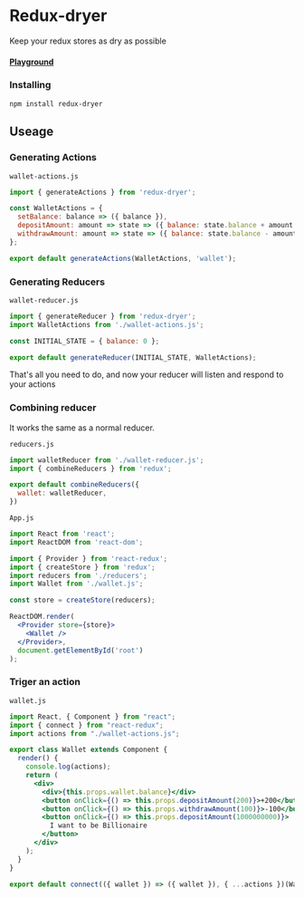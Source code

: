 # Redux-dryer

Keep your redux stores as dry as possible

#### [Playground](https://codesandbox.io/s/64joqv325k)


### Installing

```npm install redux-dryer```

## Useage

### Generating Actions

`wallet-actions.js`
```javascript
import { generateActions } from 'redux-dryer';

const WalletActions = {
  setBalance: balance => ({ balance }),
  depositAmount: amount => state => ({ balance: state.balance + amount }),
  withdrawAmount: amount => state => ({ balance: state.balance - amount }),
};

export default generateActions(WalletActions, 'wallet');

```


### Generating Reducers

`wallet-reducer.js`

```javascript
import { generateReducer } from 'redux-dryer';
import WalletActions from './wallet-actions.js';

const INITIAL_STATE = { balance: 0 };

export default generateReducer(INITIAL_STATE, WalletActions);

```

That's all you need to do, and now your reducer will listen and respond to your actions

### Combining reducer

It works the same as a normal reducer.

`reducers.js`
```javascript
import walletReducer from './wallet-reducer.js';
import { combineReducers } from 'redux';

export default combineReducers({
  wallet: walletReducer,
})
```

`App.js`

```jsx harmony
import React from 'react';
import ReactDOM from 'react-dom';

import { Provider } from 'react-redux';
import { createStore } from 'redux';
import reducers from './reducers';
import Wallet from './wallet.js';

const store = createStore(reducers);

ReactDOM.render(
  <Provider store={store}>
    <Wallet />
  </Provider>,
  document.getElementById('root')
);
```

### Triger an action
`wallet.js`
```jsx harmony
import React, { Component } from "react";
import { connect } from "react-redux";
import actions from "./wallet-actions.js";

export class Wallet extends Component {
  render() {
    console.log(actions);
    return (
      <div>
        <div>{this.props.wallet.balance}</div>
        <button onClick={() => this.props.depositAmount(200)}>+200</button>
        <button onClick={() => this.props.withdrawAmount(100)}>-100</button>
        <button onClick={() => this.props.depositAmount(1000000000)}>
          I want to be Billionaire
        </button>
      </div>
    );
  }
}

export default connect(({ wallet }) => ({ wallet }), { ...actions })(Wallet);

